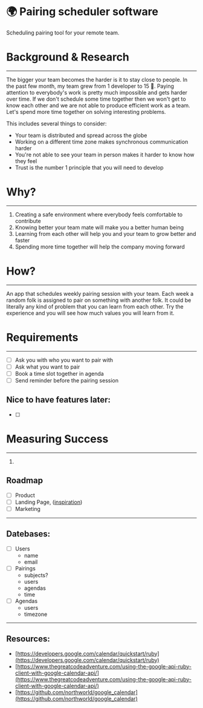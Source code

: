 # 🌍 Pairing scheduler software

Scheduling pairing tool for your remote team.

# Background & Research

---

The bigger your team becomes the harder is it to stay close to people. In the past few month, my team grew from 1 developer to 15 🚀. Paying attention to everybody's work is pretty much impossible and gets harder over time. If we don't schedule some time together then we won't get to know each other and we are not able to produce efficient work as a team. Let's spend more time together on solving interesting problems.

This includes several things to consider:

- Your team is distributed and spread across the globe
- Working on a different time zone makes synchronous communication harder
- You're not able to see your team in person makes it harder to know how they feel
- Trust is the number 1 principle that you will need to develop

# Why?

---

1. Creating a safe environment where everybody feels comfortable to contribute
2. Knowing better your team mate will make you a better human being
3. Learning from each other will help you and your team to grow better and faster
4. Spending more time together will help the company moving forward

# How?

---

An app that schedules weekly pairing session with your team. Each week a random folk is assigned to pair on something with another folk. It could be literally any kind of problem that you can learn from each other. Try the experience and you will see how much values you will learn from it.

# Requirements

---

- [ ]  Ask you with who you want to pair with
- [ ]  Ask what you want to pair
- [ ]  Book a time slot together in agenda
- [ ]  Send reminder before the pairing session

## Nice to have features later:

- [ ]  

# Measuring Success

---

1. 

## Roadmap

- [ ]  Product
- [ ]  Landing Page, ([inspiration](https://teamwatch.xyz/))
- [ ]  Marketing

---

## Datebases:

- [ ]  Users
    - name
    - email
- [ ]  Pairings
    - subjects?
    - users
    - agendas
    - time
- [ ]  Agendas
    - users
    - timezone

---

## Resources:

- [https://developers.google.com/calendar/quickstart/ruby](https://developers.google.com/calendar/quickstart/ruby)
- [https://www.thegreatcodeadventure.com/using-the-google-api-ruby-client-with-google-calendar-api/](https://www.thegreatcodeadventure.com/using-the-google-api-ruby-client-with-google-calendar-api/)
- [https://github.com/northworld/google_calendar](https://github.com/northworld/google_calendar)
